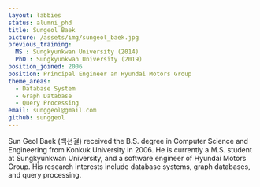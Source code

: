 ```yaml
---
layout: labbies
status: alumni_phd
title: Sungeol Baek
picture: /assets/img/sungeol_baek.jpg
previous_training:
  MS : Sungkyunkwan University (2014)
  PhD : Sungkyunkwan University (2019)
position_joined: 2006
position: Principal Engineer an Hyundai Motors Group
theme_areas:
  - Database System
  - Graph Database
  - Query Processing
email: sunggeol@gmail.com
github: sunggeol
---
```


Sun Geol Baek (백선걸) received the B.S. degree in Computer Science and Engineering from Konkuk University in 2006. He is currently a M.S. student at Sungkyunkwan University, and a software engineer of Hyundai Motors Group. His research interests include database systems, graph databases, and query processing.
